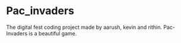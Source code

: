 # Pac_invaders
The digital fest coding project made by aarush, kevin and rithin.
Pac-Invaders is a beautiful game.
